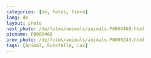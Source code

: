 ```yaml
---
categories: [de, fotos, tiere]
lang: de
layout: photo
next_photo: /de/fotos/animals/animals-P0000469.html
picname: P0000468
prev_photo: /de/fotos/animals/animals-P0000243.html
tags: [Animal, Fotofalle, Lux]
---
```

